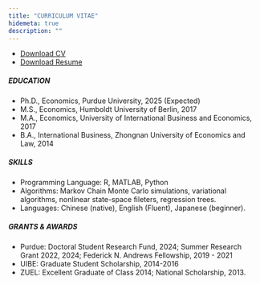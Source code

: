 ```yaml
---
title: "CURRICULUM VITAE"
hidemeta: true
description: ""
---
```

+ [Download CV](/CV_0929.pdf)
+ [Download Resume](/Resume_1030.pdf)
##### EDUCATION
+ Ph.D., Economics, Purdue University, 2025 (Expected)
+ M.S., Economics, Humboldt University of Berlin, 2017
+ M.A., Economics, University of International Business and Economics, 2017
+ B.A., International Business, Zhongnan University of Economics and Law, 2014

##### SKILLS
+ Programming Language: R, MATLAB, Python
+ Algorithms: Markov Chain Monte Carlo simulations, variational algorithms, nonlinear state-space fileters, regression trees.
+ Languages: Chinese (native), English (Fluent), Japanese (beginner).
  
##### GRANTS & AWARDS
+ Purdue: Doctoral Student Research Fund, 2024; Summer Research Grant 2022, 2024; Federick N. Andrews Fellowship, 2019 - 2021
+ UIBE: Graduate Student Scholarship, 2014-2016
+ ZUEL: Excellent Graduate of Class 2014; National Scholarship, 2013.

